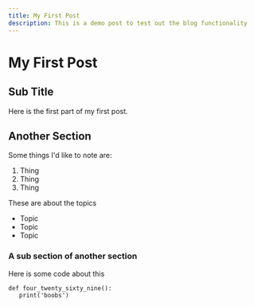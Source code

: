 ```yaml
---
title: My First Post
description: This is a demo post to test out the blog functionality
---
```


# My First Post

## Sub Title

Here is the first part of my first post.

## Another Section

Some things I'd like to note are:

1. Thing
2. Thing
3. Thing

These are about the topics

-    Topic
-    Topic
-    Topic

### A sub section of another section

Here is some code about this

```
def four_twenty_sixty_nine():
   print('boobs')
```
